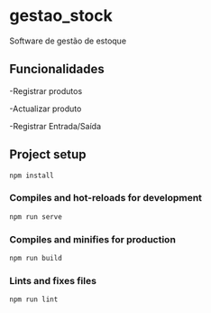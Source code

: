 # gestao_stock
Software de gestão de estoque

## Funcionalidades
-Registrar produtos

-Actualizar produto

-Registrar Entrada/Saída

## Project setup
```
npm install
```

### Compiles and hot-reloads for development
```
npm run serve
```

### Compiles and minifies for production
```
npm run build
```

### Lints and fixes files
```
npm run lint
```
